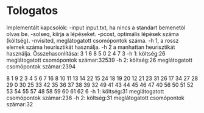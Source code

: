 # Tologatos
Implementált kapcsolók:
-input input.txt, ha nincs a standart bemenetöl olvas be.
-solseq, kiírja a lépéseket.
-pcost, optimális lépések száma (költség).
-nvisited, meglátogatott csomópontok száma.
-h 1, a rossz elemek száma heurisztikát használja.
-h 2  a manhattan heurisztikát használja.
Összehasonlítása:
  3 
  1  6  8
  5  0  2
  4  7  3
  -h 1:
    költség:26
    meglátogatott csomópontok számar:32539
  -h 2:
    költség:26
    meglátogatott csomópontok számar:2394
    
  8
   1     9     2     3     4     5     6     7
  16     8    10    11    13    14    22    15
  24    18    19    20    12    21    23    31
  26    17    34    27    28    29     0    30
  25    33    42    35    36    37    38    39
  32    49    41    43    44    45    46    47
  40    56    50    51    52    53    54    55
  57    48    58    59    60    61    62    6
  -h 1:
    költség:31
    meglátogatott csomópontok számar:236
  -h 2:
    költség:31
    meglátogatott csomópontok számar:32
